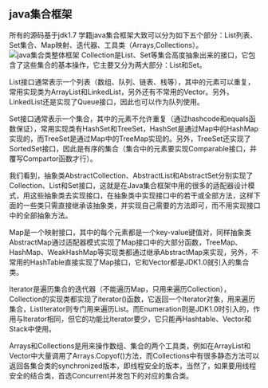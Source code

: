## java集合框架
所有的源码基于jdk1.7
学籍java集合框架大致可以分为如下五个部分：List列表、Set集合、Map映射、迭代器、工具类（Arrays,Collections）。
![java集合类整体框架](file:///F:\yaoyaohao\workspaceIdea\matthew-alpha\matthew-javaBase-practice\src\main\webapp\webstatic\images\collections_001.jpg)
Collection是List、Set等集合高度抽象出来的接口，它包含了这些集合的基本操作，它主要又分为两大部分：List和Set。

List接口通常表示一个列表（数组、队列、链表、栈等），其中的元素可以重复，常用实现类为ArrayList和LinkedList，另外还有不常用的Vector。另外，LinkedList还是实现了Queue接口，因此也可以作为队列使用。

Set接口通常表示一个集合，其中的元素不允许重复（通过hashcode和equals函数保证），常用实现类有HashSet和TreeSet，HashSet是通过Map中的HashMap实现的，而TreeSet是通过Map中的TreeMap实现的。另外，TreeSet还实现了SortedSet接口，因此是有序的集合（集合中的元素要实现Comparable接口，并覆写Compartor函数才行）。

我们看到，抽象类AbstractCollection、AbstractList和AbstractSet分别实现了Collection、List和Set接口，这就是在Java集合框架中用的很多的适配器设计模式，用这些抽象类去实现接口，在抽象类中实现接口中的若干或全部方法，这样下面的一些类只需直接继承该抽象类，并实现自己需要的方法即可，而不用实现接口中的全部抽象方法。

Map是一个映射接口，其中的每个元素都是一个key-value键值对，同样抽象类AbstractMap通过适配器模式实现了Map接口中的大部分函数，TreeMap、HashMap、WeakHashMap等实现类都通过继承AbstractMap来实现，另外，不常用的HashTable直接实现了Map接口，它和Vector都是JDK1.0就引入的集合类。

Iterator是遍历集合的迭代器（不能遍历Map，只用来遍历Collection），Collection的实现类都实现了iterator()函数，它返回一个Iterator对象，用来遍历集合，ListIterator则专门用来遍历List。而Enumeration则是JDK1.0时引入的，作用与Iterator相同，但它的功能比Iterator要少，它只能再Hashtable、Vector和Stack中使用。

Arrays和Collections是用来操作数组、集合的两个工具类，例如在ArrayList和Vector中大量调用了Arrays.Copyof()方法，而Collections中有很多静态方法可以返回各集合类的synchronized版本，即线程安全的版本，当然了，如果要用线程安全的结合类，首选Concurrent并发包下的对应的集合类。  

